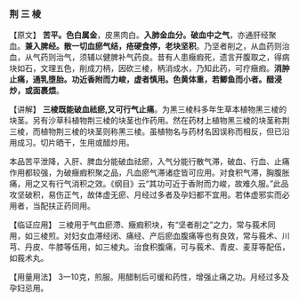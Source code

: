### 荆  三  棱

【原文】 **苦平。色白属金**，皮黑肉白。**入肺金血分。破血中之气**，亦通肝经聚血。**兼入脾经。散一切血瘀气结，疮硬食停，老块坚积**。乃坚者削之，从血药则治血，从气药则治气，须辅以健脾补气药良。昔有人患癥瘕死，遗言开腹取之，得病块如石，文理五色，削成刀柄，因砍三棱，柄消成水，乃知此药，可疗癥瘕。**消肿止痛，通乳堕胎。功近香附而力峻，虚者慎用。色黄体重，若鲫鱼而小者。醋浸炒，或面裹煨**。
     

【讲解】 **三棱既能破血祛瘀,又可行气止痛**。为黑三棱科多年生草本植物黑三棱的块茎。另有沙草科植物荆三棱的块茎也作药用。然在药材上植物黑三棱的块茎称荆三棱，而植物荆三棱的块茎则称黑三棱。虽植物名与药材名因误称而相反，但已沿用成习。切片晒干，生用或醋炒用。
    

本品苦平泄降，入肝、脾血分能破血祛瘀，入气分能行散气滞，破血、行血、止痛作用都较强，为破癥瘕积聚之品，凡血瘀气滞诸症皆可应用。对食积气滞，胸腹胀痛，用之又有行气消积之效。《纲目》云“其功可近于香附而力峻，故难久服。”此品攻坚破积，易伤正气，故体虚无瘀、月经过多者及孕妇都不宜用。若体虚邪实而必用者，当配扶正药同用。

【临证应用】 三棱用于气血瘀滯、癥瘕积块，有“坚者削之”之力，常与莪术同用，如三棱煎。对妇女血滞经闭、痛经、产后瘀血腹痛等也有良效，常与莪术、川芎、丹皮、牛膝等伍用，如三棱丸。治食积腹痛，可与莪术、青皮、麦芽等配伍，如莪术丸。

【用量用法】 3一10克，煎服。用醋制后可缓和药性，增强止痛之功。月经过多及孕妇忌用。

 

